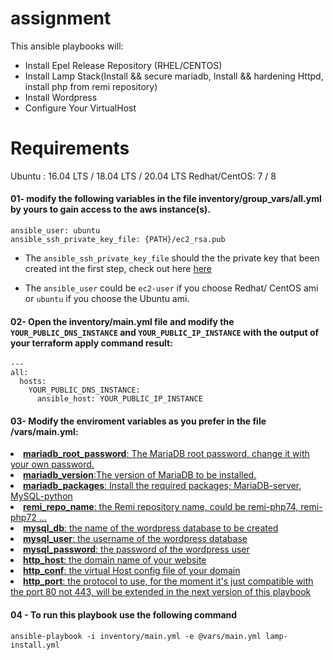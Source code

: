 # assignment

This ansible playbooks will:
<ul>
  <li>Install Epel Release Repository (RHEL/CENTOS)</li>
  <li>Install Lamp Stack(Install && secure mariadb, Install && hardening Httpd, install php from remi repository)</li>
  <li>Install Wordpress</li>
  <li>Configure Your VirtualHost</li> 
  </ul>
 
 
# Requirements
  Ubuntu : 16.04 LTS / 18.04 LTS / 20.04 LTS
  Redhat/CentOS: 7 / 8


#### 01- modify the following variables in the file inventory/group_vars/all.yml by yours to gain access to the aws instance(s).                                                                    
```
ansible_user: ubuntu
ansible_ssh_private_key_file: {PATH}/ec2_rsa.pub
```

- The ```ansible_ssh_private_key_file``` should the the private key that been created int the first step, check out here [here](https://github.com/faudeltn/assignment/tree/master/terraform#01--generate-a-ssh-pair-key)


- The ```ansible_user``` could be ```ec2-user``` if you choose Redhat/ CentOS ami or ```ubuntu``` if you choose the Ubuntu ami.

#### 02- Open the inventory/main.yml file and modify the ```YOUR_PUBLIC_DNS_INSTANCE``` and ```YOUR_PUBLIC_IP_INSTANCE``` with the output of your terraform apply command result:
```
---
all:
  hosts:
    YOUR_PUBLIC_DNS_INSTANCE:
      ansible_host: YOUR_PUBLIC_IP_INSTANCE
```

#### 03- Modify the enviroment variables as you prefer in the file /vars/main.yml:

<u>
  <li><strong>mariadb_root_password</strong>: The MariaDB root password, change it with your own password.</li>
  <li><strong>mariadb_version</strong>:The version of MariaDB to be installed.</li>
  <li><strong>mariadb_packages</strong>: Install the required packages; MariaDB-server, MySQL-python</li>
  <li><strong>remi_repo_name</strong>: the Remi repository name, could be remi-php74, remi-php72 ... </li>
  <li><strong>mysql_db</strong>: the name of the wordpress database to be created</li>
  <li><strong>mysql_user</strong>: the username of the wordpress database</li>
  <li><strong>mysql_password</strong>: the password of the wordpress user</li>
  <li><strong>http_host</strong>: the domain name of your website</li>
  <li><strong>http_conf</strong>: the virtual Host config file of your domain</li>
  <li><strong>http_port</strong>: the protocol to use, for the moment it's just compatible with the port 80 not 443, will be extended in the next version of this playbook</li>
</u>

#### 04 - To run this playbook use the following command

```
ansible-playbook -i inventory/main.yml -e @vars/main.yml lamp-install.yml
```
